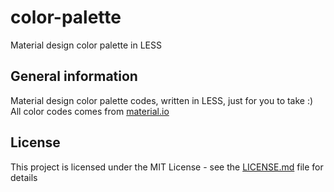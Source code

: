 # color-palette
Material design color palette in LESS


## General information
Material design color palette codes, written in LESS, just for you to take :)
All color codes comes from [material.io](https://material.io/guidelines/style/color.html#color-color-tool)


## License
This project is licensed under the MIT License - see the [LICENSE.md](LICENSE.md) file for details
